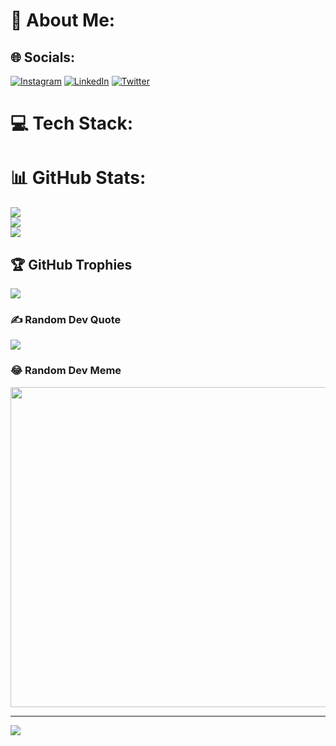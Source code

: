 # 💫 About Me:



## 🌐 Socials:
[![Instagram](https://img.shields.io/badge/Instagram-%23E4405F.svg?logo=Instagram&logoColor=white)](https://instagram.com/_bappi_rahman) [![LinkedIn](https://img.shields.io/badge/LinkedIn-%230077B5.svg?logo=linkedin&logoColor=white)](https://linkedin.com/in/bappi-rahman) [![Twitter](https://img.shields.io/badge/Twitter-%231DA1F2.svg?logo=Twitter&logoColor=white)](https://twitter.com/_bappi_rahman) 

# 💻 Tech Stack:

# 📊 GitHub Stats:
![](https://github-readme-stats.vercel.app/api?username=bappirahman&theme=radical&hide_border=false&include_all_commits=true&count_private=false)<br/>
![](https://github-readme-streak-stats.herokuapp.com/?user=bappirahman&theme=radical&hide_border=false)<br/>
![](https://github-readme-stats.vercel.app/api/top-langs/?username=bappirahman&theme=radical&hide_border=false&include_all_commits=true&count_private=false&layout=compact)

## 🏆 GitHub Trophies
![](https://github-profile-trophy.vercel.app/?username=bappirahman&theme=radical&no-frame=false&no-bg=false&margin-w=4)

### ✍️ Random Dev Quote
![](https://quotes-github-readme.vercel.app/api?type=horizontal&theme=radical)

### 😂 Random Dev Meme
<img src="https://random-memer.herokuapp.com/" width="512px"/>

---
[![](https://visitcount.itsvg.in/api?id=bappirahman&icon=0&color=10)](https://visitcount.itsvg.in)

<!-- Proudly created with GPRM ( https://gprm.itsvg.in ) -->
